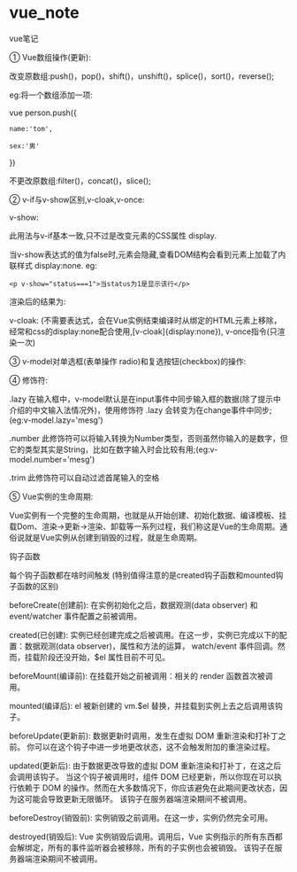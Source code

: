 # vue_note

vue笔记

①  Vue数组操作(更新):

改变原数组:push()，pop()，shift()，unshift()，splice()，sort()，reverse();

eg:将一个数组添加一项:

vue person.push({

    name:'tom',
    
    sex:'男'
    
})

不更改原数组:filter()，concat()，slice();


②  v-if与v-show区别,v-cloak,v-once:

v-show: 

此用法与v-if基本一致,只不过是改变元素的CSS属性 display.

当v-show表达式的值为false时,元素会隐藏,查看DOM结构会看到元素上加载了内联样式 display:none. eg:

<div id="vue02">

	<p v-show="status===1">当status为1是显示该行</p>
  
</div>

<script>

	new Vue({
  
	el:"#vue02",
  
	data:{
  
		status:2
    
		}
    
	})
  
</script>

渲染后的结果为:

<p style="display:none">当status为1是显示该行</p>

v-cloak:
(不需要表达式，会在Vue实例结束编译时从绑定的HTML元素上移除，经常和css的display:none配合使用,[v-cloak]{display:none}), v-once指令(只渲染一次)

③  v-model对单选框(表单操作  radio)和复选按钮(checkbox)的操作:

④  修饰符:

.lazy  在输入框中，v-model默认是在input事件中同步输入框的数据(除了提示中介绍的中文输入法情况外)，使用修饰符 .lazy 会转变为在change事件中同步;  (eg:v-model.lazy='mesg')
 
.number   此修饰符可以将输入转换为Number类型，否则虽然你输入的是数字，但它的类型其实是String，比如在数字输入时会比较有用;(eg:v-model.number='mesg')

.trim 此修饰符可以自动过滤首尾输入的空格

⑤ Vue实例的生命周期:

Vue实例有一个完整的生命周期，也就是从开始创建、初始化数据、编译模板、挂载Dom、渲染→更新→渲染、卸载等一系列过程，我们称这是Vue的生命周期。通俗说就是Vue实例从创建到销毁的过程，就是生命周期。


钩子函数

每个钩子函数都在啥时间触发
(特别值得注意的是created钩子函数和mounted钩子函数的区别)

beforeCreate(创建前):
   在实例初始化之后，数据观测(data observer) 和 event/watcher 事件配置之前被调用。
  
created(已创建):
    实例已经创建完成之后被调用。在这一步，实例已完成以下的配置：数据观测(data observer)，属性和方法的运算， watch/event 事件回调。然而，挂载阶段还没开始，$el 属性目前不可见。
  
beforeMount(编译前):
   在挂载开始之前被调用：相关的 render 函数首次被调用。
  
mounted(编译后):
   el 被新创建的 vm.$el 替换，并挂载到实例上去之后调用该钩子。
  
beforeUpdate(更新前):
   数据更新时调用，发生在虚拟 DOM 重新渲染和打补丁之前。 你可以在这个钩子中进一步地更改状态，这不会触发附加的重渲染过程。
  
updated(更新后):
  由于数据更改导致的虚拟 DOM 重新渲染和打补丁，在这之后会调用该钩子。
  当这个钩子被调用时，组件 DOM 已经更新，所以你现在可以执行依赖于 DOM 的操作。然而在大多数情况下，你应该避免在此期间更改状态，因为这可能会导致更新无限循环。
 该钩子在服务器端渲染期间不被调用。
 
beforeDestroy(销毁前):
   实例销毁之前调用。在这一步，实例仍然完全可用。
  
destroyed(销毁后):
   Vue 实例销毁后调用。调用后，Vue 实例指示的所有东西都会解绑定，所有的事件监听器会被移除，所有的子实例也会被销毁。 该钩子在服务器端渲染期间不被调用。
